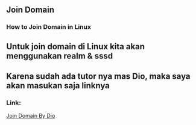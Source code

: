 ## Join Domain
### How to Join Domain in Linux
Untuk join domain di Linux kita akan menggunakan **realm & sssd**
---
Karena sudah ada tutor nya mas Dio, maka saya akan masukan saja linknya
---
### Link:
[Join Domain By Dio](https://github.com/diotriandika/learn-networking/blob/main/Linux/Essential%20Configuration/Join-Active-Directory.md)

